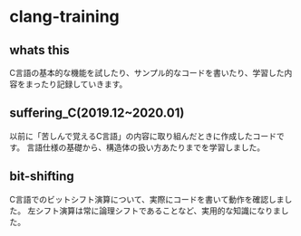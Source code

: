 # clang-training

## whats this
C言語の基本的な機能を試したり、サンプル的なコードを書いたり、学習した内容をまったり記録していきます。

## suffering_C(2019.12~2020.01)
以前に「苦しんで覚えるC言語」の内容に取り組んだときに作成したコードです。 
言語仕様の基礎から、構造体の扱い方あたりまでを学習しました。

## bit-shifting
C言語でのビットシフト演算について、実際にコードを書いて動作を確認しました。 
左シフト演算は常に論理シフトであることなど、実用的な知識になりました。
